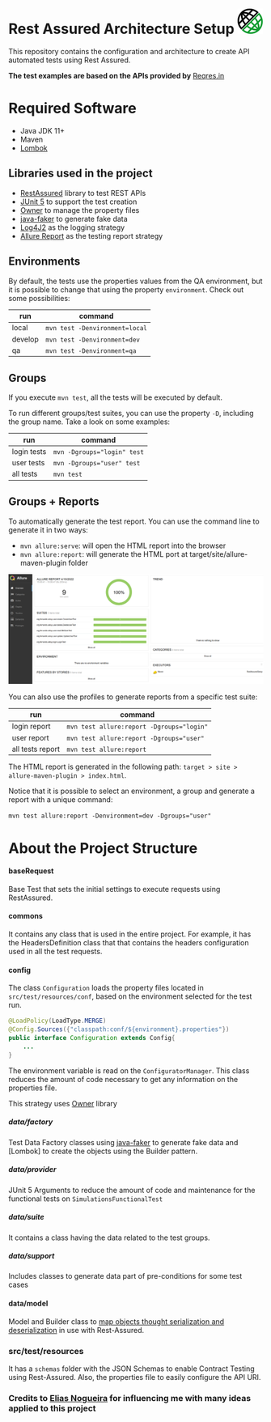 # Rest Assured Architecture Setup <img alt="Rest Assured Logo" height="50" src="imgs/rest-assured-icon.png" width="50"/>

This repository contains the configuration and architecture to create API automated tests using Rest Assured.

<b>The test examples are based on the APIs provided by</b> [Reqres.in](https://reqres.in/)

# Required Software
* Java JDK 11+
* Maven
* [Lombok](https://www.baeldung.com/lombok-ide)

## Libraries used in the project
* [RestAssured](http://rest-assured.io/) library to test REST APIs
* [JUnit 5](https://junit.org/junit5/) to support the test creation
* [Owner](http://owner.aeonbits.org/) to manage the property files
* [java-faker](https://github.com/DiUS/java-faker) to generate fake data
* [Log4J2](https://logging.apache.org/log4j/2.x/) as the logging strategy
* [Allure Report](https://docs.qameta.io/allure/) as the testing report strategy

## Environments
By default, the tests use the properties values from the QA environment, but it is possible to change that using the property `environment`. Check out some possibilities:

| run | command |
|-----|---------|
| local | ```mvn test -Denvironment=local``` |
| develop | ```mvn test -Denvironment=dev``` |
| qa | ```mvn test -Denvironment=qa``` |

## Groups
If you execute `mvn test`, all the tests will be executed by default.

To run different groups/test suites, you can use the property `-D`, including the group name. Take a look on some examples:

| run | command |
|-----|---------|
| login tests | ```mvn -Dgroups="login" test``` |
| user tests | ```mvn -Dgroups="user" test``` |
| all tests | ```mvn test``` |

## Groups + Reports

To automatically generate the test report. You can use the command line to generate it in two ways:

* `mvn allure:serve`: will open the HTML report into the browser
* `mvn allure:report`: will generate the HTML port at target/site/allure-maven-plugin folder

![Generated Allure Report](imgs/allure-report.png)

You can also use the profiles to generate reports from a specific test suite:

| run | command |
|-----|---------|
| login report | ```mvn test allure:report -Dgroups="login"``` |
| user report | ```mvn test allure:report -Dgroups="user"``` |
| all tests report | ```mvn test allure:report``` |

The HTML report is generated in the following path: `target > site > allure-maven-plugin > index.html`.

Notice that it is possible to select an environment, a group and generate a report with a unique command:

```mvn test allure:report -Denvironment=dev -Dgroups="user"```

# About the Project Structure

#### baseRequest
Base Test that sets the initial settings to execute requests using RestAssured.

#### commons
It contains any class that is used in the entire project. For example, it has the HeadersDefinition class that
that contains the headers configuration used in all the test requests.

#### config
The class `Configuration` loads the property files located in `src/test/resources/conf`, based on the environment selected for the test run.

```java
@LoadPolicy(LoadType.MERGE)
@Config.Sources({"classpath:conf/${environment}.properties"})
public interface Configuration extends Config{
    ...
}
```

The environment variable is read on the `ConfiguratorManager`.
This class reduces the amount of code necessary to get any information on the properties file.

This strategy uses [Owner](http://owner.aeonbits.org/) library


##### data/factory
Test Data Factory classes using [java-faker](https://github.com/DiUS/java-faker) to generate fake data and [Lombok] to
create the objects using the Builder pattern.

##### data/provider
JUnit 5 Arguments to reduce the amount of code and maintenance for the functional tests on `SimulationsFunctionalTest`

##### data/suite
It contains a class having the data related to the test groups.

##### data/support
Includes classes to generate data part of pre-conditions for some test cases

#### data/model
Model and Builder class to
[map objects thought serialization and deserialization](https://github.com/rest-assured/rest-assured/wiki/Usage#object-mapping)
in use with Rest-Assured.

### src/test/resources
It has a `schemas` folder with the JSON Schemas to enable Contract Testing using Rest-Assured. Also, the properties file to easily configure the API URI.

### Credits to [Elias Nogueira](https://github.com/eliasnogueira) for influencing me with many ideas applied to this project
